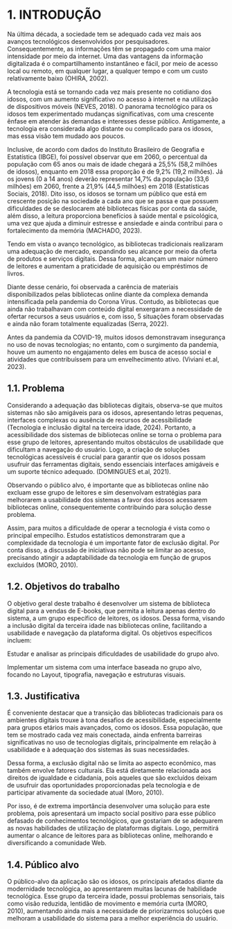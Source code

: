 # 1. INTRODUÇÃO
Na última década, a sociedade tem se adequado cada vez mais aos avanços tecnológicos desenvolvidos por pesquisadores. Consequentemente, as informações têm se propagado com uma maior intensidade por meio da internet. Uma das vantagens da informação digitalizada é o compartilhamento instantâneo e fácil, por meio de acesso local ou remoto, em qualquer lugar, a qualquer tempo e com um custo relativamente baixo (OHIRA, 2002). 

A tecnologia está se tornando cada vez mais presente no cotidiano dos idosos, com um aumento significativo no acesso à internet e na utilização de dispositivos móveis (NEVES, 2018). O panorama tecnológico para os idosos tem experimentado mudanças significativas, com uma crescente ênfase em atender às demandas e interesses desse público. Antigamente, a tecnologia era considerada algo distante ou complicado para os idosos, mas essa visão tem mudado aos poucos. 

Inclusive, de acordo com dados do Instituto Brasileiro de Geografia e Estatística (IBGE), foi possível observar que em 2060, o percentual da população com 65 anos ou mais de idade chegará a 25,5% (58,2 milhões de idosos), enquanto em 2018 essa proporção é de 9,2% (19,2 milhões). Já os jovens (0 a 14 anos) deverão representar 14,7% da população (33,6 milhões) em 2060, frente a 21,9% (44,5 milhões) em 2018 (Estatísticas Sociais, 2018). Dito isso, os idosos se tornam um público que está em crescente posição na sociedade a cada ano que se passa e que possuem dificuldades de se deslocarem até bibliotecas físicas por conta da saúde, além disso, a leitura proporciona benefícios à saúde mental e psicológica, uma vez que ajuda a diminuir estresse e ansiedade e ainda contribui para o fortalecimento da memória (MACHADO, 2023). 

Tendo em vista o avanço tecnológico, as bibliotecas tradicionais realizaram uma adequação de mercado, expandindo seu alcance por meio da oferta de produtos e serviços digitais. Dessa forma, alcançam um maior número de leitores e aumentam a praticidade de aquisição ou empréstimos de livros. 

Diante desse cenário, foi observada a carência de materiais disponibilizados pelas bibliotecas online diante da complexa demanda intensificada pela pandemia do Corona Vírus. Contudo, as bibliotecas que ainda não trabalhavam com conteúdo digital enxergaram a necessidade de ofertar recursos a seus usuários e, com isso, 5 situações foram observadas e ainda não foram totalmente equalizadas (Serra, 2022). 

Antes da pandemia da COVID-19, muitos idosos demonstravam insegurança no uso de novas tecnologias; no entanto, com o surgimento da pandemia, houve um aumento no engajamento deles em busca de acesso social e atividades que contribuíssem para um envelhecimento ativo. (Viviani et.al, 2023). 

## 1.1. Problema

Considerando a adequação das bibliotecas digitais, observa-se que muitos sistemas não são amigáveis para os idosos, apresentando letras pequenas, interfaces complexas ou ausência de recursos de acessibilidade (Tecnologia e inclusão digital na terceira idade, 2024). Portanto, a acessibilidade dos sistemas de bibliotecas online se torna o problema para esse grupo de leitores, apresentando muitos obstáculos de usabilidade que dificultam a navegação do usuário. Logo, a criação de soluções tecnológicas acessíveis é crucial para garantir que os idosos possam usufruir das ferramentas digitais, sendo essenciais interfaces amigáveis e um suporte técnico adequado. (DOMINGUES et.al, 2021). 

Observando o público alvo, é importante que as bibliotecas online não excluam esse grupo de leitores e sim desenvolvam estratégias para melhorarem a usabilidade dos sistemas a favor dos idosos acessarem bibliotecas online, consequentemente contribuindo para solução desse problema. 

Assim, para muitos a dificuldade de operar a tecnologia é vista como o principal empecilho. Estudos estatísticos demonstraram que a complexidade da tecnologia é um importante fator de exclusão digital. Por conta disso, a discussão de iniciativas não pode se limitar ao acesso, precisando atingir a adaptabilidade da tecnologia em função de grupos excluídos (MORO, 2010). 

## 1.2. Objetivos do trabalho

O objetivo geral deste trabalho é desenvolver um sistema de biblioteca digital para a vendas de E-books, que permita a leitura apenas dentro do sistema, a um grupo específico de leitores, os idosos. Dessa forma, visando a inclusão digital da terceira idade nas bibliotecas online, facilitando a usabilidade e navegação da plataforma digital. Os objetivos específicos incluem: 

 

Estudar e analisar as principais dificuldades de usabilidade do grupo alvo. 

Implementar um sistema com uma interface baseada no grupo alvo, focando no Layout, tipografia, navegação e estruturas visuais. 


## 1.3. Justificativa

É conveniente destacar que a transição das bibliotecas tradicionais para os ambientes digitais trouxe à tona desafios de acessibilidade, especialmente para grupos etários mais avançados, como os idosos. Essa população, que tem se mostrado cada vez mais conectada, ainda enfrenta barreiras significativas no uso de tecnologias digitais, principalmente em relação à usabilidade e à adequação dos sistemas às suas necessidades. 

Dessa forma, a exclusão digital não se limita ao aspecto econômico, mas também envolve fatores culturais. Ela está diretamente relacionada aos direitos de igualdade e cidadania, pois aqueles que são excluídos deixam de usufruir das oportunidades proporcionadas pela tecnologia e de participar ativamente da sociedade atual (Moro, 2010). 

Por isso, é de extrema importância desenvolver uma solução para este problema, pois apresentará um impacto social positivo para esse público defasado de conhecimentos tecnológicos, que gostariam de se adequarem as novas habilidades de utilização de plataformas digitais. Logo, permitirá aumentar o alcance de leitores para as bibliotecas online, melhorando e diversificando a comunidade Web. 

## 1.4. Público alvo

O público-alvo da aplicação são os idosos, os principais afetados diante da modernidade tecnológica, ao apresentarem muitas lacunas de habilidade tecnológica. Esse grupo da terceira idade, possui problemas sensoriais, tais como visão reduzida, lentidão de movimento e memória curta (MORO, 2010), aumentando ainda mais a necessidade de priorizarmos soluções que melhoram a usabilidade do sistema para a melhor experiência do usuário. 



